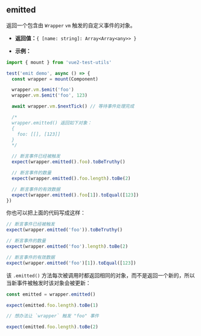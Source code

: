 ## emitted

返回一个包含由 `Wrapper` `vm` 触发的自定义事件的对象。

- **返回值：**`{ [name: string]: Array<Array<any>> }`

- **示例：**

```js
import { mount } from 'vue2-test-utils'

test('emit demo', async () => {
  const wrapper = mount(Component)

  wrapper.vm.$emit('foo')
  wrapper.vm.$emit('foo', 123)

  await wrapper.vm.$nextTick() // 等待事件处理完成

  /*
  wrapper.emitted() 返回如下对象：
  {
    foo: [[], [123]]
  }
  */

  // 断言事件已经被触发
  expect(wrapper.emitted().foo).toBeTruthy()

  // 断言事件的数量
  expect(wrapper.emitted().foo.length).toBe(2)

  // 断言事件的有效数据
  expect(wrapper.emitted().foo[1]).toEqual([123])
})
```

你也可以把上面的代码写成这样：

```js
// 断言事件已经被触发
expect(wrapper.emitted('foo')).toBeTruthy()

// 断言事件的数量
expect(wrapper.emitted('foo').length).toBe(2)

// 断言事件的有效数据
expect(wrapper.emitted('foo')[1]).toEqual([123])
```

该 `.emitted()` 方法每次被调用时都返回相同的对象，而不是返回一个新的，所以当新事件被触发时该对象会被更新：

```js
const emitted = wrapper.emitted()

expect(emitted.foo.length).toBe(1)

// 想办法让 `wrapper` 触发 "foo" 事件

expect(emitted.foo.length).toBe(2)
```
